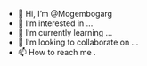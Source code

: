 - 👋 Hi, I’m @Mogembogarg
- 👀 I’m interested in ...
- 🌱 I’m currently learning ...
- 💞️ I’m looking to collaborate on ...
- 📫 How to reach me .
<!---
Mogembogarg/Mogembogarg is a ✨ special ✨ repository because its `README.md` (this file) appears on your GitHub profile.
You can click the Preview link to take a look at your changes.
---
